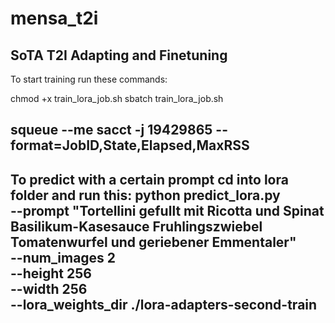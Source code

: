# mensa_t2i
SoTA T2I Adapting and Finetuning
--------------------------------------------------------------------------------------------------------------------
To start training run these commands:

chmod +x train_lora_job.sh
sbatch train_lora_job.sh


squeue --me
sacct -j 19429865 --format=JobID,State,Elapsed,MaxRSS
--------------------------------------------------------------------------------------------------------------------
To predict with a certain prompt cd into lora folder and run this:
python predict_lora.py \
  --prompt "Tortellini gefullt mit Ricotta und Spinat Basilikum-Kasesauce Fruhlingszwiebel Tomatenwurfel und geriebener Emmentaler" \
  --num_images 2 \
  --height 256 \
  --width 256 \
  --lora_weights_dir ./lora-adapters-second-train
--------------------------------------------------------------------------------------------------------------------

